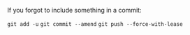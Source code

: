 If you forgot to include something in a commit:

`git add -u`
`git commit --amend`
`git push --force-with-lease`
